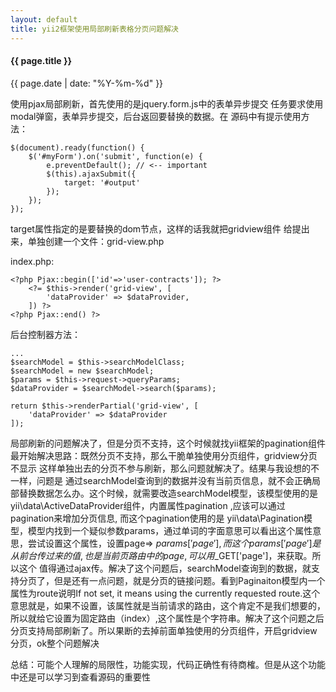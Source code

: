```yaml
---
layout: default
title: yii2框架使用局部刷新表格分页问题解决
---
```

#### {{ page.title }}
{{ page.date | date: "%Y-%m-%d" }}

使用pjax局部刷新，首先使用的是jquery.form.js中的表单异步提交
任务要求使用modal弹窗，表单异步提交，后台返回要替换的数据。在
源码中有提示使用方法：
```phyton
$(document).ready(function() {
    $('#myForm').on('submit', function(e) {
        e.preventDefault(); // <-- important
        $(this).ajaxSubmit({
            target: '#output'
        });
    });
});
```
target属性指定的是要替换的dom节点，这样的话我就把gridview组件
给提出来，单独创建一个文件：grid-view.php

index.php:
```phython
<?php Pjax::begin(['id'=>'user-contracts']); ?>
    <?= $this->render('grid-view', [
        'dataProvider' => $dataProvider,
    ]) ?>
<?php Pjax::end() ?>
```
后台控制器方法：
```phyton
...
$searchModel = $this->searchModelClass;
$searchModel = new $searchModel;
$params = $this->request->queryParams;
$dataProvider = $searchModel->search($params);

return $this->renderPartial('grid-view', [
    'dataProvider' => $dataProvider
]);
```
局部刷新的问题解决了，但是分页不支持，这个时候就找yii框架的pagination组件
最开始解决思路：既然分页不支持，那么干脆单独使用分页组件，gridview分页不显示
这样单独出去的分页不参与刷新，那么问题就解决了。结果与我设想的不一样，问题是
通过searchModel查询到的数据并没有当前页信息，就不会正确局部替换数据怎么办。这个时候，就需要改造searchModel模型，该模型使用的是yii\data\ActiveDataProvider组件，内置属性pagination ,应该可以通过pagination来增加分页信息, 而这个pagination使用的是
yii\data\Pagination模型，模型内找到一个疑似参数params，通过单词的字面意思可以看出这个属性意思，尝试设置这个属性，设置page=> $params['page'], 而这个params['page']是从前台传过来的值,也是当前页路由中的page,可以用$_GET['page']，来获取。所以这个
值得通过ajax传。解决了这个问题后，searchModel查询到的数据，就支持分页了，但是还有一点问题，就是分页的链接问题。看到Paginaiton模型内一个属性为route说明If not set, it means using the currently requested route.这个意思就是，如果不设置，该属性就是当前请求的路由，这个肯定不是我们想要的，所以就给它设置为固定路由（index）,这个属性是个字符串。解决了这个问题之后分页支持局部刷新了。所以果断的去掉前面单独使用的分页组件，开启gridview分页，ok整个问题解决

总结：可能个人理解的局限性，功能实现，代码正确性有待商榷。但是从这个功能中还是可以学习到查看源码的重要性
